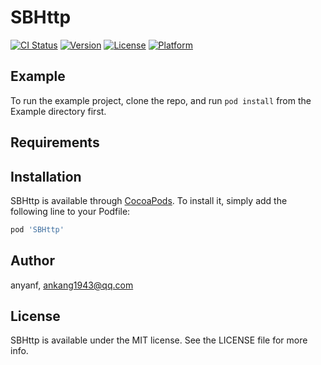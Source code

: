# SBHttp

[![CI Status](https://img.shields.io/travis/anyanf/SBHttp.svg?style=flat)](https://travis-ci.org/anyanf/SBHttp)
[![Version](https://img.shields.io/cocoapods/v/SBHttp.svg?style=flat)](https://cocoapods.org/pods/SBHttp)
[![License](https://img.shields.io/cocoapods/l/SBHttp.svg?style=flat)](https://cocoapods.org/pods/SBHttp)
[![Platform](https://img.shields.io/cocoapods/p/SBHttp.svg?style=flat)](https://cocoapods.org/pods/SBHttp)

## Example

To run the example project, clone the repo, and run `pod install` from the Example directory first.

## Requirements

## Installation

SBHttp is available through [CocoaPods](https://cocoapods.org). To install
it, simply add the following line to your Podfile:

```ruby
pod 'SBHttp'
```

## Author

anyanf, ankang1943@qq.com

## License

SBHttp is available under the MIT license. See the LICENSE file for more info.

